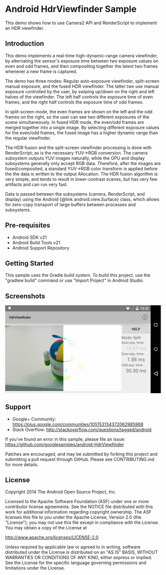 Android HdrViewfinder Sample
==============================

This demo shows how to use Camera2 API and RenderScript to implement an HDR viewfinder.

Introduction
------------

This demo implements a real-time high-dynamic-range camera viewfinder, by alternating the sensor's
exposure time between two exposure values on even and odd frames, and then compositing together the
latest two frames whenever a new frame is captured.

The demo has three modes: Regular auto-exposure viewfinder, split-screen manual exposure, and the
fused HDR viewfinder.  The latter two use manual exposure controlled by the user, by swiping up/down
on the right and left halves of the viewfinder.  The left half controls the exposure time of even
frames, and the right half controls the exposure time of odd frames.

In split-screen mode, the even frames are shown on the left and the odd frames on the right, so the
user can see two different exposures of the scene simultaneously.  In fused HDR mode, the even/odd
frames are merged together into a single image.  By selecting different exposure values for the
even/odd frames, the fused image has a higher dynamic range than the regular viewfinder.

The HDR fusion and the split-screen viewfinder processing is done with RenderScript; as is the
necessary YUV->RGB conversion. The camera subsystem outputs YUV images naturally, while the GPU and
display subsystems generally only accept RGB data.  Therefore, after the images are
fused/composited, a standard YUV->RGB color transform is applied before the the data is written to
the output Allocation. The HDR fusion algorithm is very simple, and tends to result in
lower-contrast scenes, but has very few artifacts and can run very fast.

Data is passed between the subsystems (camera, RenderScript, and display) using the Android {@link
android.view.Surface} class, which allows for zero-copy transport of large buffers between processes
and subsystems.

Pre-requisites
--------------

- Android SDK v21
- Android Build Tools v21
- Android Support Repository

Getting Started
---------------

This sample uses the Gradle build system. To build this project, use the
"gradlew build" command or use "Import Project" in Android Studio.

Screenshots
-----------

![Split mode](screenshots/image1.png)

Support
-------

- Google+ Community: https://plus.google.com/communities/105153134372062985968
- Stack Overflow: http://stackoverflow.com/questions/tagged/android

If you've found an error in this sample, please file an issue:
https://github.com/googlesamples/android-HdrViewfinder

Patches are encouraged, and may be submitted by forking this project and
submitting a pull request through GitHub. Please see CONTRIBUTING.md for more details.

License
-------

Copyright 2014 The Android Open Source Project, Inc.

Licensed to the Apache Software Foundation (ASF) under one or more contributor
license agreements.  See the NOTICE file distributed with this work for
additional information regarding copyright ownership.  The ASF licenses this
file to you under the Apache License, Version 2.0 (the "License"); you may not
use this file except in compliance with the License.  You may obtain a copy of
the License at

  http://www.apache.org/licenses/LICENSE-2.0

Unless required by applicable law or agreed to in writing, software
distributed under the License is distributed on an "AS IS" BASIS, WITHOUT
WARRANTIES OR CONDITIONS OF ANY KIND, either express or implied.  See the
License for the specific language governing permissions and limitations under
the License.
